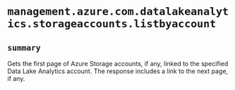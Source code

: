 # `management.azure.com.datalakeanalytics.storageaccounts.listbyaccount`

## `summary`
Gets the first page of Azure Storage accounts, if any, linked to the specified Data Lake Analytics account. The response includes a link to the next page, if any.


